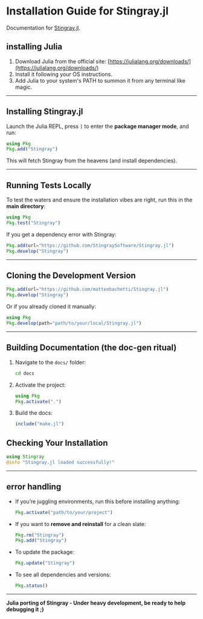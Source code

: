 # Installation Guide for Stingray.jl
Documentation for [Stingray.jl](https://github.com/StingraySoftware/Stingray.jl).

## installing Julia

1. Download Julia from the official site: [https://julialang.org/downloads/](https://julialang.org/downloads/)
2. Install it following your OS instructions.
3. Add Julia to your system's PATH to summon it from any terminal like magic.

---

## Installing Stingray.jl

Launch the Julia REPL, press `]` to enter the **package manager mode**, and run:

```julia
using Pkg
Pkg.add("Stingray")
```

This will fetch Stingray from the heavens (and install dependencies).

---

## Running Tests Locally

To test the waters and ensure the installation vibes are right, run this in the **main directory**:

```julia
using Pkg
Pkg.test("Stingray")
```

If you get a dependency error with Stingray:

```julia
Pkg.add(url="https://github.com/StingraySoftware/Stingray.jl")
Pkg.develop("Stingray")
```

---

## Cloning the Development Version

```julia
Pkg.add(url="https://github.com/matteobachetti/Stingray.jl")
Pkg.develop("Stingray")
```

Or if you already cloned it manually:

```julia
using Pkg
Pkg.develop(path="path/to/your/local/Stingray.jl")
```

---

## Building Documentation (the doc-gen ritual)

1. Navigate to the `docs/` folder:
   ```bash
   cd docs
   ```

2. Activate the project:
   ```julia
   using Pkg
   Pkg.activate(".")
   ```

3. Build the docs:
   ```julia
   include("make.jl")
   ```


##  Checking Your Installation

```julia
using Stingray
@info "Stingray.jl loaded successfully!"
```

---

## error handling

- If you’re juggling environments, run this before installing anything:
  ```julia
  Pkg.activate("path/to/your/project")
  ```

- If you want to **remove and reinstall** for a clean slate:
  ```julia
  Pkg.rm("Stingray")
  Pkg.add("Stingray")
  ```

- To update the package:
  ```julia
  Pkg.update("Stingray")
  ```

- To see all dependencies and versions:
  ```julia
  Pkg.status()
  ```

---

**Julia porting of Stingray - Under heavy development, be ready to help debugging it ;)**
